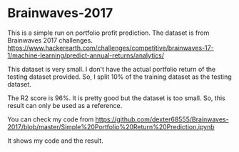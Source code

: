 # Brainwaves-2017

This is a simple run on portfolio profit prediction.
The dataset is from Brainwaves 2017 challenges.
https://www.hackerearth.com/challenges/competitive/brainwaves-17-1/machine-learning/predict-annual-returns/analytics/

This dataset is very small.
I don't have the actual portfolio return of the testing dataset provided.
So, I split 10% of the training dataset as the testing dataset.

The R2 score is 96%.
It is pretty good but the dataset is too small.
So, this result can only be used as a reference.

You can check my code from https://github.com/dexter68555/Brainwaves-2017/blob/master/Simple%20Portfolio%20Return%20Prediction.ipynb

It shows my code and the result. 
